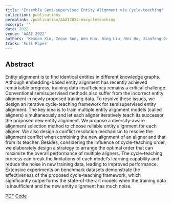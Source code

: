 ```yaml
---
title: "Ensemble Semi-supervised Entity Alignment via Cycle-teaching"
collection: publications
permalink: /publication/AAAI2022-eacycleteaching
excerpt: ''
date: 2022
venue: 'AAAI 2022'
authors: 'Kexuan Xin, Zequn Sun, Wen Hua, Bing Liu, Wei Hu, Jianfeng Qu, Xiaofang Zhou'
track: 'Full Paper'
---
```


## Abstract

Entity alignment is to find identical entities in different knowledge graphs. Although embedding-based entity alignment
has recently achieved remarkable progress, training data insufficiency remains a critical challenge. Conventional semisupervised methods also suffer from the incorrect entity alignment in newly proposed training data. To resolve these issues,
we design an iterative cycle-teaching framework for semisupervised entity alignment. The key idea is to train multiple
entity alignment models (called aligners) simultaneously and
let each aligner iteratively teach its successor the proposed
new entity alignment. We propose a diversity-aware alignment selection method to choose reliable entity alignment
for each aligner. We also design a conflict resolution mechanism to resolve the alignment conflict when combining the
new alignment of an aligner and that from its teacher. Besides, considering the influence of cycle-teaching order, we
elaborately design a strategy to arrange the optimal order that
can maximize the overall performance of multiple aligners.
The cycle-teaching process can break the limitations of each
model’s learning capability and reduce the noise in new training data, leading to improved performance. Extensive experiments on benchmark datasets demonstrate the effectiveness of
the proposed cycle-teaching framework, which significantly
outperforms the state-of-the-art models when the training data
is insufficient and the new entity alignment has much noise.


[PDF](https://www.aaai.org/AAAI22Papers/AAAI-5065.XinK.pdf)
[Code](https://github.com/JadeXIN/CycTEA)